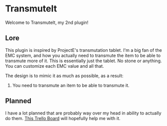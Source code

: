# TransmuteIt

Welcome to TransmuteIt, my 2nd plugin!

## Lore
This plugin is inspired by ProjectE's transmutation tablet. I'm a big fan of the EMC system, and how you actually need to transmute the item to be able to transmute more of it. This is essentially just the tablet. No stone or anything. You can customize each EMC value and all that.

The design is to mimic it as much as possible, as a result:

1) You need to transmute an item to be able to transmute it.

## Planned

I have a lot planned that are probably way over my head in ability to actually do them. [This Trello Board](https://trello.com/b/SZVMEvD7/transmuteit) will hopefully help me with it.
